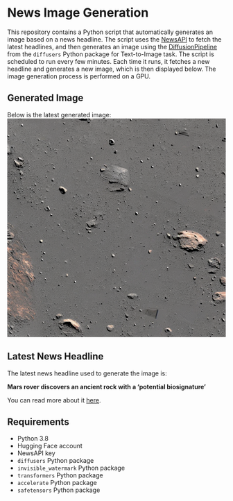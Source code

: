 # News Image Generation
This repository contains a Python script that automatically generates an image based on a news headline. The script uses the [NewsAPI](https://newsapi.org/) to fetch the latest headlines, and then generates an image using the [DiffusionPipeline](https://github.com/huggingface/diffusers) from the `diffusers` Python package for Text-to-Image task.
The script is scheduled to run every few minutes. Each time it runs, it fetches a new headline and generates a new image, which is then displayed below. The image generation process is performed on a GPU.

## Generated Image
Below is the latest generated image:
![Generated Image](image.png)

## Latest News Headline
The latest news headline used to generate the image is:

**Mars rover discovers an ancient rock with a ‘potential biosignature’**

You can read more about it [here](https://news.google.com/rss/articles/CBMie0FVX3lxTE9xOEppMlRKc1BsRUxRd2dIdzB5aGhQTTN2d3dvejg5OVFUS2lvRHJRUFhmekZxYy16VDdmSkZyUzRJbnZtT3hCX1dvZS1Cb3Z0NHBJenJES2JFdjQzQmFrN2JpTjB0Y0NFc2RMLXhZX25XeGxQUEFSa19NUQ?oc=5).

## Requirements
- Python 3.8
- Hugging Face account
- NewsAPI key
- `diffusers` Python package
- `invisible_watermark` Python package
- `transformers` Python package
- `accelerate` Python package
- `safetensors` Python package

